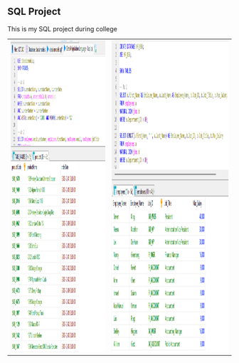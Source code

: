 <h2>SQL Project</h2>
<p>This is my SQL project during college</p>
<table border="0">
  <tr>
    <th><img src="https://github.com/ikhsan2050/Data-Analyst-Rep/blob/main/SQL/DML-1.png" height="700"/></th>
    <th><img src="https://github.com/ikhsan2050/Data-Analyst-Rep/blob/main/SQL/DML-2.png" height="700"/></th>
  </tr>
</table>
